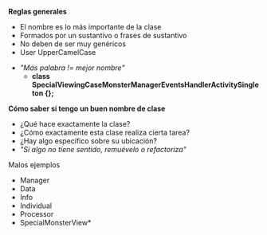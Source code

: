 **Reglas generales**
* El nombre es lo más importante de la clase
* Formados por un sustantivo o frases de sustantivo
* No deben de ser muy genéricos
* User UpperCamelCase
- *"Más palabra != mejor nombre"*
	- **class SpecialViewingCaseMonsterManagerEventsHandlerActivitySingleton {};**

**Cómo saber si tengo un buen nombre de clase**
* ¿Qué hace exactamente la clase?
* ¿Cómo exactamente esta clase realiza cierta tarea?
* ¿Hay algo específico sobre su ubicación?
* *"Si algo no tiene sentido, remuévelo o refactoriza"*

Malos ejemplos
* Manager
* Data
* Info
* Individual
* Processor
* SpecialMonsterView*